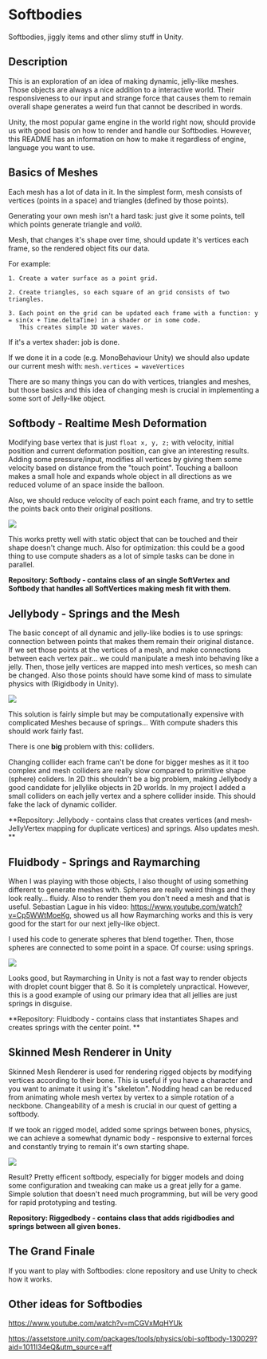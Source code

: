 # Softbodies
Softbodies, jiggly items and other slimy stuff in Unity.

## Description

This is an exploration of an idea of making dynamic, jelly-like meshes. Those objects are always a nice addition to a interactive world.
Their responsiveness to our input and strange force that causes them to remain overall shape generates a weird fun that cannot be described in words.

Unity, the most popular game engine in the world right now, should provide us with good basis on how to render and handle our Softbodies.
However, this README has an information on how to make it regardless of engine, language you want to use.

## Basics of Meshes

Each mesh has a lot of data in it. In the simplest form, mesh consists of vertices (points in a space) and triangles (defined by those points).

Generating your own mesh isn't a hard task: just give it some points, tell which points generate triangle and *voilà*.

Mesh, that changes it's shape over time, should update it's vertices each frame, so the rendered object fits our data.

For example: 

    1. Create a water surface as a point grid.

    2. Create triangles, so each square of an grid consists of two triangles.

    3. Each point on the grid can be updated each frame with a function: y = sin(x + Time.deltaTime) in a shader or in some code.
       This creates simple 3D water waves.

If it's a vertex shader: job is done.

If we done it in a code (e.g. MonoBehaviour Unity) we should also update our current mesh with: ```mesh.vertices = waveVertices```

There are so many things you can do with vertices, triangles and meshes, but those basics and this idea of changing mesh is crucial in implementing a some sort of Jelly-like object.

## Softbody - Realtime Mesh Deformation

Modifying base vertex that is just ```float x, y, z;``` with velocity, initial position and current deformation position, can give an interesting results.
Adding some pressure/input, modifies all vertices by giving them some velocity based on distance from the "touch point". Touching a balloon makes a small hole and expands whole object in all directions as we reduced volume of an space inside the balloon.

Also, we should reduce velocity of each point each frame, and try to settle the points back onto their original positions.

![](softbody.gif)

This works pretty well with static object that can be touched and their shape doesn't change much. Also for optimization: this could be a good thing to use compute shaders as a lot of simple tasks can be done in parallel.

**Repository: Softbody - contains class of an single SoftVertex and Softbody that handles all SoftVertices making mesh fit with them.**

## Jellybody - Springs and the Mesh

The basic concept of all dynamic and jelly-like bodies is to use springs: connection between points that makes them remain their original distance. If we set those points at the vertices of a mesh, and make connections between each vertex pair... we could manipulate a mesh into behaving like a jelly. Then, those jelly vertices are mapped into mesh vertices, so mesh can be changed. Also those points should have some kind of mass to simulate physics with (Rigidbody in Unity). 

![](jellybody.gif)

This solution is fairly simple but may be computationally expensive with complicated Meshes because of springs... With compute shaders this should work fairly fast.

There is one **big** problem with this: colliders.

Changing collider each frame can't be done for bigger meshes as it it too complex and mesh colliders are really slow compared to primitive shape (sphere) coliders. In 2D this shouldn't be a big problem, making Jellybody a good candidate for jellylike objects in 2D worlds. In my project I added a small colliders on each jelly vertex and a sphere collider inside. This should fake the lack of dynamic collider.

**Repository: Jellybody - contains class that creates vertices (and mesh-JellyVertex mapping for duplicate vertices) and springs. Also updates mesh. **

## Fluidbody - Springs and Raymarching

When I was playing with those objects, I also thought of using something different to generate meshes with. Spheres are really weird things and they look really... fluidy. Also to render them you don't need a mesh and that is useful. Sebastian Lague in his video: https://www.youtube.com/watch?v=Cp5WWtMoeKg, showed us all how Raymarching works and this is very good for the start for our next jelly-like object.

I used his code to generate spheres that blend together. Then, those spheres are connected to some point in a space. Of course: using springs.

![](fluidbody.gif)

Looks good, but Raymarching in Unity is not a fast way to render objects with droplet count bigger that 8. So it is completely unpractical. However, this is a good example of using our primary idea that all jellies are just springs in disguise.

**Repository: Fluidbody - contains class that instantiates Shapes and creates springs with the center point. **

## Skinned Mesh Renderer in Unity

Skinned Mesh Renderer is used for rendering rigged objects by modifying vertices according to their bone. This is useful if you have a character and you want to animate it using it's "skeleton". Nodding head can be reduced from animating whole mesh vertex by vertex to a simple rotation of a neckbone. Changeability of a mesh is crucial in our quest of getting a softbody.

If we took an rigged model, added some springs between bones, physics, we can achieve a somewhat dynamic body - responsive to external forces and constantly trying to remain it's own starting shape.  

![](riggedbody.gif)

Result? Pretty efficent softbody, especially for bigger models and doing some configuration and tweaking can make us a great jelly for a game. Simple solution that doesn't need much programming, but will be very good for rapid prototyping and testing. 

**Repository: Riggedbody - contains class that adds rigidbodies and springs between all given bones.**

## The Grand Finale

If you want to play with Softbodies: clone repository and use Unity to check how it works.

## Other ideas for Softbodies


https://www.youtube.com/watch?v=mCGVxMqHYUk

https://assetstore.unity.com/packages/tools/physics/obi-softbody-130029?aid=1011l34eQ&utm_source=aff
